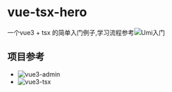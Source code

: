 # vue-tsx-hero
一个vue3 + tsx 的简单入门例子,学习流程参考![Umi入门](https://www.yuque.com/umijs/umi/structure)

## 项目参考
- ![vue3-admin](https://github.com/zhoubangfu/vue3-admin)
- ![vue3-tsx](https://github.com/justwiner/vue3-tsx)

